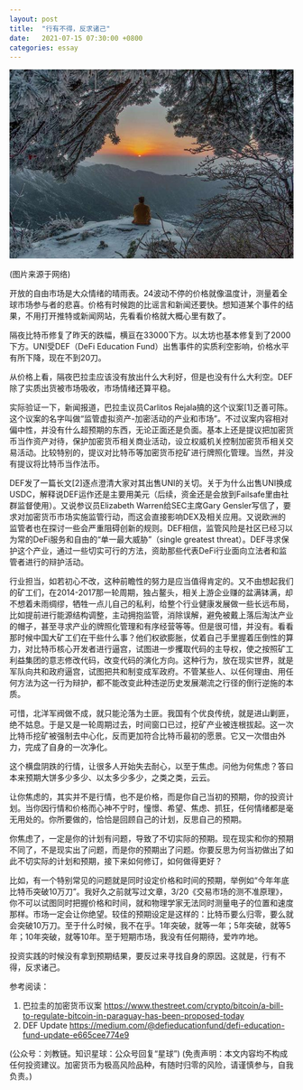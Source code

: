 ```yaml
---
layout: post
title:  "行有不得，反求诸己"
date:   2021-07-15 07:30:00 +0800
categories: essay
---
```


![](/images/2021/20210715.jpg)

(图片来源于网络)

开放的自由市场是大众情绪的晴雨表。24波动不停的价格就像温度计，测量着全球市场参与者的悲喜。价格有时候跑的比谣言和新闻还要快。想知道某个事件的结果，不用打开推特或新闻网站，先看看价格就大概心里有数了。

隔夜比特币修复了昨天的跌幅，横亘在33000下方。以太坊也基本修复到了2000下方。UNI受DEF（DeFi Education Fund）出售事件的实质利空影响，价格水平有所下降，现在不到20刀。

从价格上看，隔夜巴拉圭应该没有放出什么大利好，但是也没有什么大利空。DEF除了实质出货被市场吸收，市场情绪还算平稳。

实际验证一下，新闻报道，巴拉圭议员Carlitos Rejala搞的这个议案[1]乏善可陈。这个议案的名字叫做“监管虚拟资产-加密活动的产业和市场”。不过议案内容相对偏中性，并没有什么超预期的东西，无论正面还是负面。基本上还是提议把加密货币当作资产对待，保护加密货币相关商业活动，设立权威机关控制加密货币相关交易活动。比较特别的，提议对比特币等加密货币挖矿进行牌照化管理。当然，并没有提议将比特币当作法币。

DEF发了一篇长文[2]逐点澄清大家对其出售UNI的关切。关于为什么出售UNI换成USDC，解释说DEF运作还是主要用美元（后续，资金还是会放到Failsafe里由社群监督使用）。又说参议员Elizabeth Warren给SEC主席Gary Gensler写信了，要求对加密货币市场实施监管行动，而这会直接影响DEX及相关应用。又说欧洲的监管者也在探讨一些会严重阻碍创新的规则。DEF相信，监管风险是社区已经习以为常的DeFi服务和自由的“单一最大威胁”（single greatest threat）。DEF寻求保护这个产业，通过一些切实可行的方法，资助那些代表DeFi行业面向立法者和监管者进行的辩护活动。

行业担当，如若初心不改，这种前瞻性的努力是应当值得肯定的。又不由想起我们的矿工们，在2014-2017那一轮周期，独占鳌头，相关上游企业赚的盆满钵满，却不想着未雨绸缪，牺牲一点儿自己的私利，给整个行业健康发展做一些长远布局，比如提前进行能源结构调整，主动拥抱监管，消除误解，避免被戴上落后淘汰产业的帽子，甚至寻求产业的牌照化管理和有序经营等等。但是很可惜，并没有。看看那时候中国大矿工们在干些什么事？他们权欲膨胀，仗着自己手里握着压倒性的算力，对比特币核心开发者进行逼宫，试图进一步攫取代码的主导权，使之按照矿工利益集团的意志修改代码，改变代码的演化方向。这种行为，放在现实世界，就是军队向共和政府逼宫，试图把共和制变成军政府。不管某些人、以任何理由、用任何方法为这一行为辩护，都不能改变此种违逆历史发展潮流之行径的倒行逆施的本质。

可惜，北洋军阀做不成，就只能沦落为土匪。我国有个优良传统，就是进山剿匪，绝不姑息。于是又是一轮周期过去，时间窗口已过，挖矿产业被连根拔起。这一次比特币挖矿被强制去中心化，反而更加符合比特币最初的愿景。它又一次借由外力，完成了自身的一次净化。

这个横盘阴跌的行情，让很多人开始失去耐心，以至于焦虑。问他为何焦虑？答曰本来预期大饼多少多少、以太多少多少，之类之类，云云。

让你焦虑的，其实并不是行情，也不是价格，而是你自己当初的预期，你的投资计划。当你因行情和价格而心神不宁时，憧憬、希望、焦虑、抓狂，任何情绪都是毫无用处的。你所要做的，恰恰是回顾自己的计划，反思自己的预期。

你焦虑了，一定是你的计划有问题，导致了不切实际的预期。现在现实和你的预期不同了，不是现实出了问题，而是你的预期出了问题。你要反思为何当初做出了如此不切实际的计划和预期，接下来如何修订，如何做得更好？

比如，有一个特别常见的问题就是同时设定价格和时间的预期，举例如“今年年底比特币突破10万刀”。我好久之前就写过文章，3/20《交易市场的测不准原理》，你不可以试图同时把握价格和时间，就和物理学家无法同时测量电子的位置和速度那样。市场一定会让你绝望。较佳的预期设定是这样的：比特币要么归零，要么就会突破10万刀。至于什么时候，我不在乎。1年突破，就等一年；5年突破，就等5年；10年突破，就等10年。至于短期市场，我没有任何期待，爱咋咋地。

投资实践的时候没有拿到预期结果，要反过来寻找自身的原因。这就是，行有不得，反求诸己。

参考阅读：
1. 巴拉圭的加密货币议案 https://www.thestreet.com/crypto/bitcoin/a-bill-to-regulate-bitcoin-in-paraguay-has-been-proposed-today
2. DEF Update https://medium.com/@defieducationfund/defi-education-fund-update-e665cee774e9

(公众号：刘教链。知识星球：公众号回复“星球”)
(免责声明：本文内容均不构成任何投资建议。加密货币为极高风险品种，有随时归零的风险，请谨慎参与，自我负责。)
